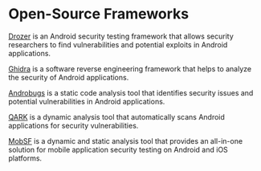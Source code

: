 # Open-Source Frameworks

[Drozer](https://labs.withsecure.com/content/dam/labs/docs/mwri-drozer-user-guide-2015-03-23.pdf) is an Android security testing framework that allows security researchers to find
vulnerabilities and potential exploits in Android applications.

[Ghidra](https://ghidra-sre.org/) is a software reverse engineering framework that helps to analyze the security of
Android applications.

[Androbugs](https://github.com/AndroBugs/AndroBugs_Framework) is a static code analysis tool that identifies security issues and potential
vulnerabilities in Android applications.

[QARK](https://github.com/linkedin/qark) is a dynamic analysis tool that automatically scans Android applications for security
vulnerabilities.

[MobSF](https://mobsf.github.io/Mobile-Security-Framework-MobSF/) is a dynamic and static analysis tool that provides an all-in-one solution for mobile
application security testing on Android and iOS platforms.